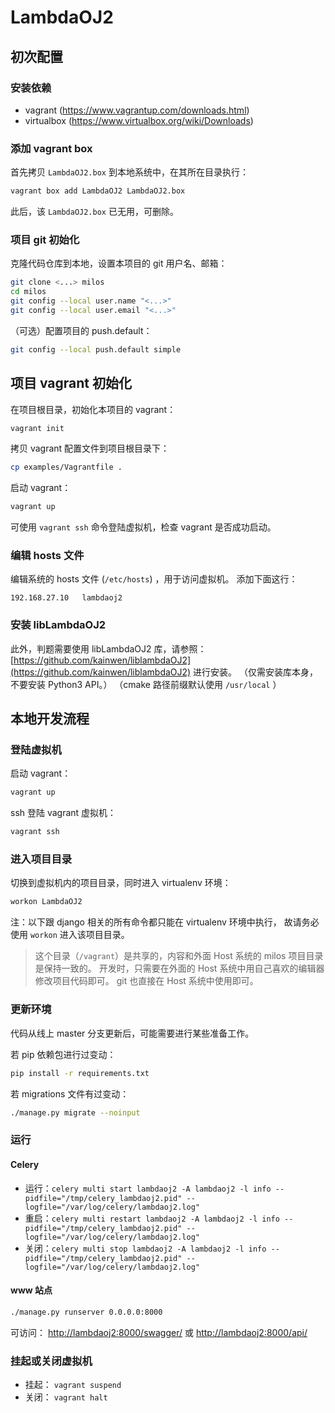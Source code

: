 # LambdaOJ2

## 初次配置

### 安装依赖

* vagrant (https://www.vagrantup.com/downloads.html)
* virtualbox (https://www.virtualbox.org/wiki/Downloads)

### 添加 vagrant box

首先拷贝 `LambdaOJ2.box` 到本地系统中，在其所在目录执行：

```bash
vagrant box add LambdaOJ2 LambdaOJ2.box
```

此后，该 `LambdaOJ2.box` 已无用，可删除。

### 项目 git 初始化

克隆代码仓库到本地，设置本项目的 git 用户名、邮箱：

```bash
git clone <...> milos
cd milos
git config --local user.name "<...>"
git config --local user.email "<...>"
```

（可选）配置项目的 push.default：

```bash
git config --local push.default simple
```

## 项目 vagrant 初始化

在项目根目录，初始化本项目的 vagrant：

```bash
vagrant init
```

拷贝 vagrant 配置文件到项目根目录下：

```bash
cp examples/Vagrantfile .
```

启动 vagrant：

```bash
vagrant up
```

可使用 `vagrant ssh` 命令登陆虚拟机，检查 vagrant 是否成功启动。

### 编辑 hosts 文件

编辑系统的 hosts 文件 (`/etc/hosts`) ，用于访问虚拟机。
添加下面这行：

```
192.168.27.10   lambdaoj2
```

### 安装 libLambdaOJ2

此外，判题需要使用 libLambdaOJ2 库，请参照：
[https://github.com/kainwen/liblambdaOJ2](https://github.com/kainwen/liblambdaOJ2)
进行安装。
（仅需安装库本身，不要安装 Python3 API。）
（cmake 路径前缀默认使用 `/usr/local` ）


## 本地开发流程

### 登陆虚拟机

启动 vagrant：

```bash
vagrant up
```

ssh 登陆 vagrant 虚拟机：

```bash
vagrant ssh
```

### 进入项目目录

切换到虚拟机内的项目目录，同时进入 virtualenv 环境：

```bash
workon LambdaOJ2
```

注：以下跟 django 相关的所有命令都只能在 virtualenv 环境中执行，
故请务必使用 `workon` 进入该项目目录。

> 这个目录（`/vagrant`）是共享的，内容和外面 Host 系统的 milos 项目目录是保持一致的。
> 开发时，只需要在外面的 Host 系统中用自己喜欢的编辑器修改项目代码即可。
> git 也直接在 Host 系统中使用即可。

### 更新环境

代码从线上 master 分支更新后，可能需要进行某些准备工作。

若 pip 依赖包进行过变动：

```bash
pip install -r requirements.txt
```

若 migrations 文件有过变动：

```bash
./manage.py migrate --noinput
```

### 运行

#### Celery

* 运行：`celery multi start lambdaoj2 -A lambdaoj2 -l info --pidfile="/tmp/celery_lambdaoj2.pid" --logfile="/var/log/celery/lambdaoj2.log"`
* 重启：`celery multi restart lambdaoj2 -A lambdaoj2 -l info --pidfile="/tmp/celery_lambdaoj2.pid" --logfile="/var/log/celery/lambdaoj2.log"`
* 关闭：`celery multi stop lambdaoj2 -A lambdaoj2 -l info --pidfile="/tmp/celery_lambdaoj2.pid" --logfile="/var/log/celery/lambdaoj2.log"`

#### www 站点

```bash
./manage.py runserver 0.0.0.0:8000
```

可访问：
[http://lambdaoj2:8000/swagger/](http://lambdaoj2:8000/swagger/)
或
[http://lambdaoj2:8000/api/](http://lambdaoj2:8000/api/)


### 挂起或关闭虚拟机

* 挂起： `vagrant suspend`
* 关闭： `vagrant halt`
